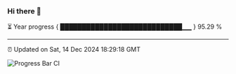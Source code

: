 ### Hi there 👋

⏳ Year progress { ████████████████████████████▁▁ } 95.29 %

---

⏰ Updated on Sat, 14 Dec 2024 18:29:18 GMT

![Progress Bar CI](https://github.com/ZhaoGui/ZhaoGui/workflows/Progress%20Bar%20CI/badge.svg)
